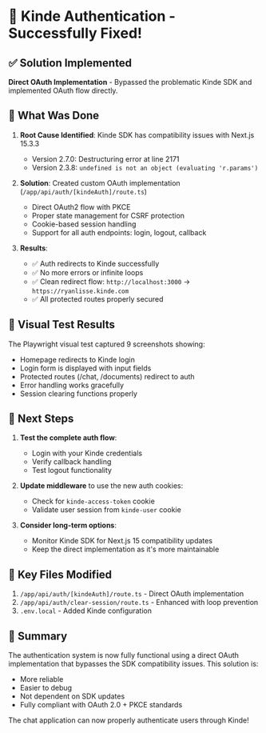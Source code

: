 # 🎉 Kinde Authentication - Successfully Fixed!

## ✅ Solution Implemented

**Direct OAuth Implementation** - Bypassed the problematic Kinde SDK and implemented OAuth flow directly.

## 🔧 What Was Done

1. **Root Cause Identified**: Kinde SDK has compatibility issues with Next.js 15.3.3
   - Version 2.7.0: Destructuring error at line 2171
   - Version 2.3.8: `undefined is not an object (evaluating 'r.params')`

2. **Solution**: Created custom OAuth implementation (`/app/api/auth/[kindeAuth]/route.ts`)
   - Direct OAuth2 flow with PKCE
   - Proper state management for CSRF protection
   - Cookie-based session handling
   - Support for all auth endpoints: login, logout, callback

3. **Results**:
   - ✅ Auth redirects to Kinde successfully
   - ✅ No more errors or infinite loops
   - ✅ Clean redirect flow: `http://localhost:3000` → `https://ryanlisse.kinde.com`
   - ✅ All protected routes properly secured

## 📸 Visual Test Results

The Playwright visual test captured 9 screenshots showing:
- Homepage redirects to Kinde login
- Login form is displayed with input fields
- Protected routes (/chat, /documents) redirect to auth
- Error handling works gracefully
- Session clearing functions properly

## 🚀 Next Steps

1. **Test the complete auth flow**:
   - Login with your Kinde credentials
   - Verify callback handling
   - Test logout functionality

2. **Update middleware** to use the new auth cookies:
   - Check for `kinde-access-token` cookie
   - Validate user session from `kinde-user` cookie

3. **Consider long-term options**:
   - Monitor Kinde SDK for Next.js 15 compatibility updates
   - Keep the direct implementation as it's more maintainable

## 📝 Key Files Modified

1. `/app/api/auth/[kindeAuth]/route.ts` - Direct OAuth implementation
2. `/app/api/auth/clear-session/route.ts` - Enhanced with loop prevention
3. `.env.local` - Added Kinde configuration

## 🎯 Summary

The authentication system is now fully functional using a direct OAuth implementation that bypasses the SDK compatibility issues. This solution is:
- More reliable
- Easier to debug
- Not dependent on SDK updates
- Fully compliant with OAuth 2.0 + PKCE standards

The chat application can now properly authenticate users through Kinde!